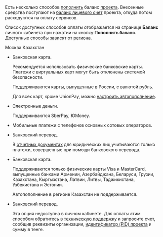 Есть несколько способов [пополнить](../../service-management/payment) баланс [проекта](/ru/tools-for-using-services/account/concepts/projects). Внесенные средства поступают на [баланс лицевого счет](../balance) проекта, откуда потом расходуются на оплату сервисов.

Список доступных способов оплаты отображается на странице **Баланс** личного кабинета при нажатии на кнопку **Пополнить баланс**. Доступные способы зависят от [региона](/ru/tools-for-using-services/account/concepts/regions).

<tabs>
<tablist>
<tab>Москва</tab>
<tab>Казахстан</tab>
</tablist>
<tabpanel>

- Банковская карта.

  <warn>

  Рекомендуется использовать физические банковские карты. Платежи с виртуальных карт могут быть отклонены системой безопасности.

  </warn>

  Поддерживаются карты, выпущенные в России, с валютой рубль.

  Для всех карт, кроме UnionPay, можно [настроить автопополнение](../../service-management/add-card#nastroit_avtopopolnenie).

- Электронные деньги.

  Поддерживаются SberPay, ЮMoney.

- Мобильные платежи с телефонов основных сотовых операторов.
- Банковский перевод.

   <warn>

   В [отчетных документах](../report) для юридических лиц учитываются только платежи, совершенные при помощи банковского перевода.

   </warn>

</tabpanel>
<tabpanel>

- Банковская карта.

    Поддерживаются только физические карты Visa и MasterCard, выпущенные банками Армении, Азербайджана, Беларуси, Грузии, Казахстана, Кыргызстана, Латвии, Литвы, Таджикистана, Узбекистана и Эстонии.

    Автопополнение в регионе Казахстан не поддерживается.

- Банковский перевод.

    Эта опция недоступна в личном кабинете. Для оплаты этим способом обратитесь в [техническую поддержку](/ru/contacts) и запросите счет, сообщив реквизиты организации, [идентификатор (PID) проекта](/ru/tools-for-using-services/account/service-management/project-settings/manage#poluchenie_identifikatora_proekta) и сумму в тенге.

</tabpanel>
</tabs>
